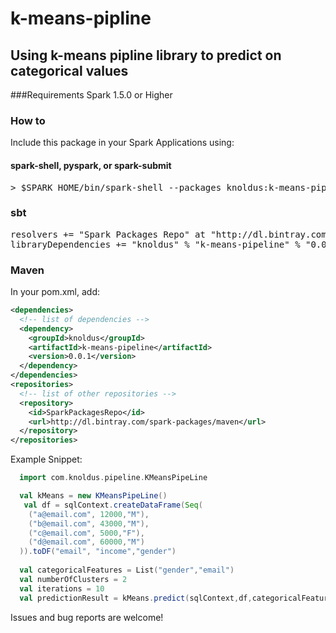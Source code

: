 # k-means-pipline
## Using k-means pipline library to predict on categorical values
###Requirements
Spark 1.5.0 or Higher
### How to  
Include this package in your Spark Applications using:
#### spark-shell, pyspark, or spark-submit
<pre>> $SPARK_HOME/bin/spark-shell --packages knoldus:k-means-pipeline:0.0.1</pre>
### sbt
<pre>resolvers += "Spark Packages Repo" at "http://dl.bintray.com/spark-packages/maven"
libraryDependencies += "knoldus" % "k-means-pipeline" % "0.0.1"</pre>
### Maven  
In your pom.xml, add:  
```xml
<dependencies>
  <!-- list of dependencies -->
  <dependency>
    <groupId>knoldus</groupId>
    <artifactId>k-means-pipeline</artifactId>
    <version>0.0.1</version>
  </dependency>
</dependencies>
<repositories>
  <!-- list of other repositories -->
  <repository>
    <id>SparkPackagesRepo</id>
    <url>http://dl.bintray.com/spark-packages/maven</url>
  </repository>
</repositories>
```
Example Snippet:  
```scala
  import com.knoldus.pipeline.KMeansPipeLine

  val kMeans = new KMeansPipeLine()
   val df = sqlContext.createDataFrame(Seq(
    ("a@email.com", 12000,"M"),
    ("b@email.com", 43000,"M"),
    ("c@email.com", 5000,"F"),
    ("d@email.com", 60000,"M")
  )).toDF("email", "income","gender")
  
  val categoricalFeatures = List("gender","email")
  val numberOfClusters = 2
  val iterations = 10
  val predictionResult = kMeans.predict(sqlContext,df,categoricalFeatures,numberOfClusters,iterations)

```
Issues and bug reports are welcome! 

